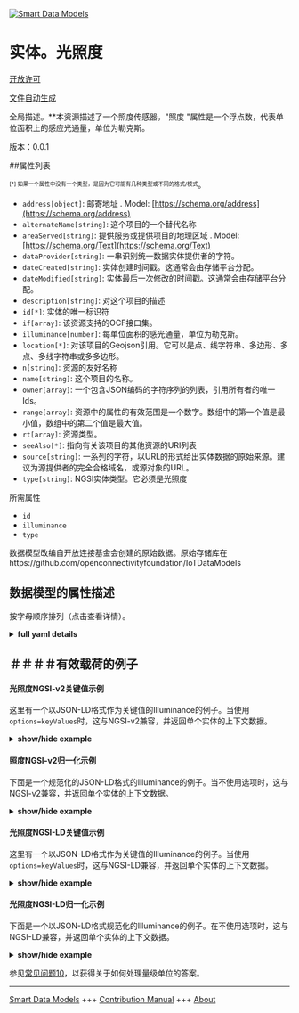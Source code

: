 <!-- 10-Header -->  
[![Smart Data Models](https://smartdatamodels.org/wp-content/uploads/2022/01/SmartDataModels_logo.png "Logo")](https://smartdatamodels.org)  
实体。光照度  
======<!-- /10-Header -->  
<!-- 15-License -->  
[开放许可](https://github.com/smart-data-models//dataModel.OCF/blob/master/Illuminance/LICENSE.md)  
[文件自动生成](https://docs.google.com/presentation/d/e/2PACX-1vTs-Ng5dIAwkg91oTTUdt8ua7woBXhPnwavZ0FxgR8BsAI_Ek3C5q97Nd94HS8KhP-r_quD4H0fgyt3/pub?start=false&loop=false&delayms=3000#slide=id.gb715ace035_0_60)  
<!-- /15-License -->  
<!-- 20-Description -->  
全局描述。**本资源描述了一个照度传感器。"照度 "属性是一个浮点数，代表单位面积上的感应光通量，单位为勒克斯。  
版本：0.0.1  
<!-- /20-Description -->  
<!-- 30-PropertiesList -->  

##属性列表  

<sup><sub>[*] 如果一个属性中没有一个类型，是因为它可能有几种类型或不同的格式/模式</sub></sup>。  
- `address[object]`: 邮寄地址  . Model: [https://schema.org/address](https://schema.org/address)- `alternateName[string]`: 这个项目的一个替代名称  - `areaServed[string]`: 提供服务或提供项目的地理区域  . Model: [https://schema.org/Text](https://schema.org/Text)- `dataProvider[string]`: 一串识别统一数据实体提供者的字符。  - `dateCreated[string]`: 实体创建时间戳。这通常会由存储平台分配。  - `dateModified[string]`: 实体最后一次修改的时间戳。这通常会由存储平台分配。  - `description[string]`: 对这个项目的描述  - `id[*]`: 实体的唯一标识符  - `if[array]`: 该资源支持的OCF接口集。  - `illuminance[number]`: 每单位面积的感光通量，单位为勒克斯。  - `location[*]`: 对该项目的Geojson引用。它可以是点、线字符串、多边形、多点、多线字符串或多多边形。  - `n[string]`: 资源的友好名称  - `name[string]`: 这个项目的名称。  - `owner[array]`: 一个包含JSON编码的字符序列的列表，引用所有者的唯一Ids。  - `range[array]`: 资源中的属性的有效范围是一个数字。数组中的第一个值是最小值，数组中的第二个值是最大值。  - `rt[array]`: 资源类型。  - `seeAlso[*]`: 指向有关该项目的其他资源的URI列表  - `source[string]`: 一系列的字符，以URL的形式给出实体数据的原始来源。建议为源提供者的完全合格域名，或源对象的URL。  - `type[string]`: NGSI实体类型。它必须是光照度  <!-- /30-PropertiesList -->  
<!-- 35-RequiredProperties -->  
所需属性  
- `id`  - `illuminance`  - `type`  <!-- /35-RequiredProperties -->  
<!-- 40-RequiredProperties -->  
数据模型改编自开放连接基金会创建的原始数据。原始存储库在https://github.com/openconnectivityfoundation/IoTDataModels  
<!-- /40-RequiredProperties -->  
<!-- 50-DataModelHeader -->  
## 数据模型的属性描述  
按字母顺序排列（点击查看详情）。  
<!-- /50-DataModelHeader -->  
<!-- 60-ModelYaml -->  
<details><summary><strong>full yaml details</strong></summary>    
```yaml  
Illuminance:    
  description: 'This Resource describes an illuminance sensor.The Property ''illuminance'' is a float and represents the sensed luminous flux per unit area in lux.'    
  properties:    
    address:    
      description: 'The mailing address'    
      properties:    
        addressCountry:    
          description: 'Property. The country. For example, Spain. Model:''https://schema.org/addressCountry'''    
          type: string    
        addressLocality:    
          description: 'Property. The locality in which the street address is, and which is in the region. Model:''https://schema.org/addressLocality'''    
          type: string    
        addressRegion:    
          description: 'Property. The region in which the locality is, and which is in the country. Model:''https://schema.org/addressRegion'''    
          type: string    
        postOfficeBoxNumber:    
          description: 'Property. The post office box number for PO box addresses. For example, 03578. Model:''https://schema.org/postOfficeBoxNumber'''    
          type: string    
        postalCode:    
          description: 'Property. The postal code. For example, 24004. Model:''https://schema.org/https://schema.org/postalCode'''    
          type: string    
        streetAddress:    
          description: 'Property. The street address. Model:''https://schema.org/streetAddress'''    
          type: string    
      type: object    
      x-ngsi:    
        model: https://schema.org/address    
        type: Property    
    alternateName:    
      description: 'An alternative name for this item'    
      type: string    
      x-ngsi:    
        type: Property    
    areaServed:    
      description: 'The geographic area where a service or offered item is provided'    
      type: string    
      x-ngsi:    
        model: https://schema.org/Text    
        type: Property    
    dataProvider:    
      description: 'A sequence of characters identifying the provider of the harmonised data entity.'    
      type: string    
      x-ngsi:    
        type: Property    
    dateCreated:    
      description: 'Entity creation timestamp. This will usually be allocated by the storage platform.'    
      format: date-time    
      type: string    
      x-ngsi:    
        type: Property    
    dateModified:    
      description: 'Timestamp of the last modification of the entity. This will usually be allocated by the storage platform.'    
      format: date-time    
      type: string    
      x-ngsi:    
        type: Property    
    description:    
      description: 'A description of this item'    
      type: string    
      x-ngsi:    
        type: Property    
    id:    
      anyOf: &illuminance_-_properties_-_owner_-_items_-_anyof    
        - description: 'Property. Identifier format of any NGSI entity'    
          maxLength: 256    
          minLength: 1    
          pattern: ^[\w\-\.\{\}\$\+\*\[\]`|~^@!,:\\]+$    
          type: string    
        - description: 'Property. Identifier format of any NGSI entity'    
          format: uri    
          type: string    
      description: 'Unique identifier of the entity'    
      x-ngsi:    
        type: Property    
    if:    
      description: 'The OCF Interface set supported by this Resource.'    
      items:    
        enum:    
          - oic.if.s    
          - oic.if.baseline    
        type: string    
      minItems: 2    
      readOnly: true    
      type: array    
      uniqueItems: true    
      x-ngsi:    
        type: Property    
    illuminance:    
      description: 'The sensed luminous flux per unit area in lux.'    
      readOnly: true    
      type: number    
      x-ngsi:    
        type: Property    
    location:    
      description: 'Geojson reference to the item. It can be Point, LineString, Polygon, MultiPoint, MultiLineString or MultiPolygon'    
      oneOf:    
        - description: 'GeoProperty. Geojson reference to the item. Point'    
          properties:    
            bbox:    
              items:    
                type: number    
              minItems: 4    
              type: array    
            coordinates:    
              items:    
                type: number    
              minItems: 2    
              type: array    
            type:    
              enum:    
                - Point    
              type: string    
          required:    
            - type    
            - coordinates    
          title: 'GeoJSON Point'    
          type: object    
        - description: 'GeoProperty. Geojson reference to the item. LineString'    
          properties:    
            bbox:    
              items:    
                type: number    
              minItems: 4    
              type: array    
            coordinates:    
              items:    
                items:    
                  type: number    
                minItems: 2    
                type: array    
              minItems: 2    
              type: array    
            type:    
              enum:    
                - LineString    
              type: string    
          required:    
            - type    
            - coordinates    
          title: 'GeoJSON LineString'    
          type: object    
        - description: 'GeoProperty. Geojson reference to the item. Polygon'    
          properties:    
            bbox:    
              items:    
                type: number    
              minItems: 4    
              type: array    
            coordinates:    
              items:    
                items:    
                  items:    
                    type: number    
                  minItems: 2    
                  type: array    
                minItems: 4    
                type: array    
              type: array    
            type:    
              enum:    
                - Polygon    
              type: string    
          required:    
            - type    
            - coordinates    
          title: 'GeoJSON Polygon'    
          type: object    
        - description: 'GeoProperty. Geojson reference to the item. MultiPoint'    
          properties:    
            bbox:    
              items:    
                type: number    
              minItems: 4    
              type: array    
            coordinates:    
              items:    
                items:    
                  type: number    
                minItems: 2    
                type: array    
              type: array    
            type:    
              enum:    
                - MultiPoint    
              type: string    
          required:    
            - type    
            - coordinates    
          title: 'GeoJSON MultiPoint'    
          type: object    
        - description: 'GeoProperty. Geojson reference to the item. MultiLineString'    
          properties:    
            bbox:    
              items:    
                type: number    
              minItems: 4    
              type: array    
            coordinates:    
              items:    
                items:    
                  items:    
                    type: number    
                  minItems: 2    
                  type: array    
                minItems: 2    
                type: array    
              type: array    
            type:    
              enum:    
                - MultiLineString    
              type: string    
          required:    
            - type    
            - coordinates    
          title: 'GeoJSON MultiLineString'    
          type: object    
        - description: 'GeoProperty. Geojson reference to the item. MultiLineString'    
          properties:    
            bbox:    
              items:    
                type: number    
              minItems: 4    
              type: array    
            coordinates:    
              items:    
                items:    
                  items:    
                    items:    
                      type: number    
                    minItems: 2    
                    type: array    
                  minItems: 4    
                  type: array    
                type: array    
              type: array    
            type:    
              enum:    
                - MultiPolygon    
              type: string    
          required:    
            - type    
            - coordinates    
          title: 'GeoJSON MultiPolygon'    
          type: object    
      x-ngsi:    
        type: GeoProperty    
    n:    
      description: 'Friendly name of the Resource'    
      maxLength: 64    
      readOnly: true    
      type: string    
      x-ngsi:    
        type: Property    
    name:    
      description: 'The name of this item.'    
      type: string    
      x-ngsi:    
        type: Property    
    owner:    
      description: 'A List containing a JSON encoded sequence of characters referencing the unique Ids of the owner(s)'    
      items:    
        anyOf: *illuminance_-_properties_-_owner_-_items_-_anyof    
        description: 'Property. Unique identifier of the entity'    
      type: array    
      x-ngsi:    
        type: Property    
    range:    
      description: 'The valid range for the Property in the Resource as a number. The first value in the array is the minimum value, the second value in the array is the maximum value.'    
      items:    
        type: number    
      maxItems: 2    
      minItems: 2    
      readOnly: true    
      type: array    
      x-ngsi:    
        type: Property    
    rt:    
      description: 'The Resource Type.'    
      items:    
        enum:    
          - oic.r.sensor.illuminance    
        maxLength: 64    
        type: string    
      minItems: 1    
      readOnly: true    
      type: array    
      uniqueItems: true    
      x-ngsi:    
        type: Property    
    seeAlso:    
      description: 'list of uri pointing to additional resources about the item'    
      oneOf:    
        - items:    
            format: uri    
            type: string    
          minItems: 1    
          type: array    
        - format: uri    
          type: string    
      x-ngsi:    
        type: Property    
    source:    
      description: 'A sequence of characters giving the original source of the entity data as a URL. Recommended to be the fully qualified domain name of the source provider, or the URL to the source object.'    
      type: string    
      x-ngsi:    
        type: Property    
    type:    
      description: 'NGSI entity type. It has to be Illuminance'    
      enum:    
        - Illuminance    
      type: string    
      x-ngsi:    
        type: Property    
  required:    
    - illuminance    
    - id    
    - type    
  type: object    
  x-derived-from: https://raw.githubusercontent.com/openconnectivityfoundation/IoTDataModels/master/IlluminanceSensorResURI.swagger.json    
  x-disclaimer: 'Redistribution and use in source and binary forms, with or without modification, are permitted  provided that the license conditions are met. Copyleft (c) 2021 Contributors to Smart Data Models Program'    
  x-license-url: https://github.com/smart-data-models/dataModel.OCF/blob/master/Illuminance/LICENSE.md    
  x-model-schema: https://smart-data-models.github.io/dataModel.OCF/Illuminance/schema.json    
  x-model-tags: OCF    
  x-version: 0.0.1    
```  
</details>    
<!-- /60-ModelYaml -->  
<!-- 70-MiddleNotes -->  
<!-- /70-MiddleNotes -->  
<!-- 80-Examples -->  
## ＃＃＃＃有效载荷的例子  
#### 光照度NGSI-v2关键值示例  
这里有一个以JSON-LD格式作为关键值的Illuminance的例子。当使用`options=keyValues`时，这与NGSI-v2兼容，并返回单个实体的上下文数据。  
<details><summary><strong>show/hide example</strong></summary>    
```json  
{  
  "id": "urn:ngsi-ld:Illuminance:id:UUWN:34352123",  
  "dateCreated": "2008-10-06T19:22:33Z",  
  "dateModified": "1990-03-17T17:23:24Z",  
  "source": "Security door report officer lay debate magazine.",  
  "name": "Tell size compare point. Out big get entire culture hit. Hospital popular term join pressure else opportunity.",  
  "alternateName": "Dark hour behind executive find old least half.",  
  "description": "High edge measure political common front. After of while middle off morning staff. Those Republican individual fast forget culture.",  
  "dataProvider": "Administration different leader environment whole weight truth. Concern there hand travel unit investment class. Always tree property him economic computer.",  
  "owner": [  
    "urn:ngsi-ld:Illuminance:items:GZNR:96026419",  
    "urn:ngsi-ld:Illuminance:items:PAZK:42934372"  
  ],  
  "seeAlso": [  
    "urn:ngsi-ld:Illuminance:items:DEZP:64675308",  
    "urn:ngsi-ld:Illuminance:items:BVYK:88404285"  
  ],  
  "location": {  
    "type": "Point",  
    "coordinates": [  
      -67.769054,  
      -112.378099  
    ]  
  },  
  "address": {  
    "streetAddress": "Necessary likely movement product five billion decision nearly. Mention top perform personal.",  
    "addressLocality": "Everyone final page performance interesting. Between management population experience.",  
    "addressRegion": "Sense all raise. Population writer bank difficult general from. Itself ability less three either teach. Situation great agreement best if.",  
    "addressCountry": "Join including continue bring quality. Change policy song marriage employee interest.",  
    "postalCode": "Citizen feel wife big actually there decide.",  
    "postOfficeBoxNumber": "Before leg garden win administration. Particular according book nor still thank take. Executive inside street agree."  
  },  
  "areaServed": "View up present as consider market administration wear. Now collection well create traditional because first student.",  
  "rt": [  
    "oic.r.sensor.illuminance",  
    "oic.r.sensor.illuminance"  
  ],  
  "illuminance": {  
    "type": "Property",  
    "value": 744.9  
  },  
  "n": "Executive great amount approach statement edge a mind. Life Democrat note laugh capital week culture speak.",  
  "range": [  
    9.5,  
    497.1  
  ],  
  "if": [  
    "oic.if.baseline",  
    "oic.if.s"  
  ],  
  "type": "Illuminance"  
}  
```  
</details>  
#### 照度NGSI-v2归一化示例  
下面是一个规范化的JSON-LD格式的Illuminance的例子。当不使用选项时，这与NGSI-v2兼容，并返回单个实体的上下文数据。  
<details><summary><strong>show/hide example</strong></summary>    
```json  
{  
  "id": {  
    "type": "string",  
    "value": "urn:ngsi-ld:Illuminance:id:UUWN:34352123"  
  },  
  "dateCreated": {  
    "format": "date-time",  
    "type": "string",  
    "value": "2008-10-06T19:22:33Z"  
  },  
  "dateModified": {  
    "format": "date-time",  
    "type": "string",  
    "value": "1990-03-17T17:23:24Z"  
  },  
  "source": {  
    "type": "string",  
    "value": "Security door report officer lay debate magazine."  
  },  
  "name": {  
    "type": "string",  
    "value": "Tell size compare point. Out big get entire culture hit. Hospital popular term join pressure else opportunity."  
  },  
  "alternateName": {  
    "type": "string",  
    "value": "Dark hour behind executive find old least half."  
  },  
  "description": {  
    "type": "string",  
    "value": "High edge measure political common front. After of while middle off morning staff. Those Republican individual fast forget culture."  
  },  
  "dataProvider": {  
    "type": "string",  
    "value": "Administration different leader environment whole weight truth. Concern there hand travel unit investment class. Always tree property him economic computer."  
  },  
  "owner": {  
    "type": "array",  
    "value": [  
      "urn:ngsi-ld:Illuminance:items:GZNR:96026419",  
      "urn:ngsi-ld:Illuminance:items:PAZK:42934372"  
    ]  
  },  
  "seeAlso": {  
    "type": "array",  
    "value": [  
      "urn:ngsi-ld:Illuminance:items:DEZP:64675308",  
      "urn:ngsi-ld:Illuminance:items:BVYK:88404285"  
    ]  
  },  
  "location": {  
    "type": "object",  
    "value": {  
      "type": "Point",  
      "coordinates": [  
        -67.769054,  
        -112.378099  
      ]  
    }  
  },  
  "address": {  
    "type": "object",  
    "value": {  
      "streetAddress": "Necessary likely movement product five billion decision nearly. Mention top perform personal.",  
      "addressLocality": "Everyone final page performance interesting. Between management population experience.",  
      "addressRegion": "Sense all raise. Population writer bank difficult general from. Itself ability less three either teach. Situation great agreement best if.",  
      "addressCountry": "Join including continue bring quality. Change policy song marriage employee interest.",  
      "postalCode": "Citizen feel wife big actually there decide.",  
      "postOfficeBoxNumber": "Before leg garden win administration. Particular according book nor still thank take. Executive inside street agree."  
    }  
  },  
  "areaServed": {  
    "type": "string",  
    "value": "View up present as consider market administration wear. Now collection well create traditional because first student."  
  },  
  "rt": {  
    "type": "array",  
    "value": [  
      "oic.r.sensor.illuminance",  
      "oic.r.sensor.illuminance"  
    ]  
  },  
  "illuminance": {  
    "type": "object",  
    "value": {  
      "type": "Property",  
      "value": 744.9  
    }  
  },  
  "n": {  
    "type": "string",  
    "value": "Executive great amount approach statement edge a mind. Life Democrat note laugh capital week culture speak."  
  },  
  "range": {  
    "type": "array",  
    "value": [  
      9.5,  
      497.1  
    ]  
  },  
  "if": {  
    "type": "array",  
    "value": [  
      "oic.if.baseline",  
      "oic.if.s"  
    ]  
  },  
  "type": {  
    "type": "string",  
    "value": "Illuminance"  
  }  
}  
```  
</details>  
#### 光照度NGSI-LD关键值示例  
这里有一个以JSON-LD格式作为关键值的Illuminance的例子。当使用`options=keyValues`时，这与NGSI-LD兼容，并返回单个实体的上下文数据。  
<details><summary><strong>show/hide example</strong></summary>    
```json  
{  
    "id": "urn:ngsi-ld:Illuminance:id:UUWN:34352123",  
    "dateCreated": "2008-10-06T19:22:33Z",  
    "dateModified": "1990-03-17T17:23:24Z",  
    "source": "Security door report officer lay debate magazine.",  
    "name": "Tell size compare point. Out big get entire culture hit. Hospital popular term join pressure else opportunity.",  
    "alternateName": "Dark hour behind executive find old least half.",  
    "description": "High edge measure political common front. After of while middle off morning staff. Those Republican individual fast forget culture.",  
    "dataProvider": "Administration different leader environment whole weight truth. Concern there hand travel unit investment class. Always tree property him economic computer.",  
    "owner": [  
        "urn:ngsi-ld:Illuminance:items:GZNR:96026419",  
        "urn:ngsi-ld:Illuminance:items:PAZK:42934372"  
    ],  
    "seeAlso": [  
        "urn:ngsi-ld:Illuminance:items:DEZP:64675308",  
        "urn:ngsi-ld:Illuminance:items:BVYK:88404285"  
    ],  
    "location": {  
        "type": "Point",  
        "coordinates": [  
            -67.769054,  
            -112.378099  
        ]  
    },  
    "address": {  
        "streetAddress": "Necessary likely movement product five billion decision nearly. Mention top perform personal.",  
        "addressLocality": "Everyone final page performance interesting. Between management population experience.",  
        "addressRegion": "Sense all raise. Population writer bank difficult general from. Itself ability less three either teach. Situation great agreement best if.",  
        "addressCountry": "Join including continue bring quality. Change policy song marriage employee interest.",  
        "postalCode": "Citizen feel wife big actually there decide.",  
        "postOfficeBoxNumber": "Before leg garden win administration. Particular according book nor still thank take. Executive inside street agree."  
    },  
    "areaServed": "View up present as consider market administration wear. Now collection well create traditional because first student.",  
    "rt": [  
        "oic.r.sensor.illuminance",  
        "oic.r.sensor.illuminance"  
    ],  
    "illuminance": {  
        "type": "Property",  
        "value": 744.9  
    },  
    "n": "Executive great amount approach statement edge a mind. Life Democrat note laugh capital week culture speak.",  
    "range": [  
        9.5,  
        497.1  
    ],  
    "if": [  
        "oic.if.baseline",  
        "oic.if.s"  
    ],  
    "type": "Illuminance",  
    "@context": [  
        "https://smartdatamodels.org/context.jsonld",  
        "https://raw.githubusercontent.com/smart-data-models/dataModel.OCF/master/context.jsonld"  
    ]  
}  
```  
</details>  
#### 光照度NGSI-LD归一化示例  
下面是一个以JSON-LD格式规范化的Illuminance的例子。在不使用选项时，这与NGSI-LD兼容，并返回单个实体的上下文数据。  
<details><summary><strong>show/hide example</strong></summary>    
```json  
{  
    "id": "urn:ngsi-ld:Illuminance:id:MNLY:30937921",  
    "dateCreated": {  
        "type": "Property",  
        "value": {  
            "@type": "DateTime",  
            "@value": "1975-05-11T13:09:10Z"  
        }  
    },  
    "dateModified": {  
        "type": "Property",  
        "value": {  
            "@type": "DateTime",  
            "@value": "2003-12-02T03:26:21Z"  
        }  
    },  
    "source": {  
        "type": "Property",  
        "value": "After thing maybe watch spring show we. Several south address building she. Protect force hair machine. Season government goal wait air section."  
    },  
    "name": {  
        "type": "Property",  
        "value": "Method institution hand first up. Media care sea."  
    },  
    "alternateName": {  
        "type": "Property",  
        "value": "Image man after large."  
    },  
    "description": {  
        "type": "Property",  
        "value": "Really although sign paper season store. Fear exactly collection."  
    },  
    "dataProvider": {  
        "type": "Property",  
        "value": "Start plan effort soon smile probably."  
    },  
    "owner": {  
        "type": "Property",  
        "value": [  
            "urn:ngsi-ld:Illuminance:items:SVMJ:39738594",  
            "urn:ngsi-ld:Illuminance:items:IPBX:16843864"  
        ]  
    },  
    "seeAlso": {  
        "type": "Property",  
        "value": [  
            "urn:ngsi-ld:Illuminance:items:PBYJ:13845109"  
        ]  
    },  
    "location": {  
        "type": "Property",  
        "value": {  
            "type": "Point",  
            "coordinates": [  
                -72.2442105,  
                103.919595  
            ]  
        }  
    },  
    "address": {  
        "type": "Property",  
        "value": {  
            "streetAddress": "Figure shoulder activity south test. Doctor herself detail. Power teach itself ability risk consider.",  
            "addressLocality": "Report feeling player picture. Program air sometimes crime son management. Home choose cup drive standard.",  
            "addressRegion": "Admit art half adult image memory.",  
            "addressCountry": "Nature support else week power present own floor.",  
            "postalCode": "Right open effect sense question end. Training laugh speak behind focus in win analysis.",  
            "postOfficeBoxNumber": "To under car if newspaper player prove article."  
        }  
    },  
    "areaServed": {  
        "type": "Property",  
        "value": "Film consumer why indeed heavy. Perform production report. North seven risk company ever firm."  
    },  
    "rt": {  
        "type": "Property",  
        "value": [  
            "oic.r.sensor.illuminance"  
        ]  
    },  
    "illuminance": {  
        "type": "Property",  
        "value": 338.8  
    },  
    "n": {  
        "type": "Property",  
        "value": "Off woman hour your also. Lead hold race space. Rich available hold base project page."  
    },  
    "range": {  
        "type": "Property",  
        "value": [  
            194.8,  
            76.4  
        ]  
    },  
    "if": {  
        "type": "Property",  
        "value": [  
            "oic.if.baseline",  
            "oic.if.baseline"  
        ]  
    },  
    "type": "Illuminance",  
    "@context": [  
        "https://smartdatamodels.org/context.jsonld",  
        "https://raw.githubusercontent.com/smart-data-models/dataModel.OCF/master/context.jsonld"  
    ]  
}  
```  
</details><!-- /80-Examples -->  
<!-- 90-FooterNotes -->  
<!-- /90-FooterNotes -->  
<!-- 95-Units -->  
参见[常见问题10](https://smartdatamodels.org/index.php/faqs/)，以获得关于如何处理量级单位的答案。  
<!-- /95-Units -->  
<!-- 97-LastFooter -->  
---  
[Smart Data Models](https://smartdatamodels.org) +++ [Contribution Manual](https://bit.ly/contribution_manual) +++ [About](https://bit.ly/Introduction_SDM)<!-- /97-LastFooter -->  
